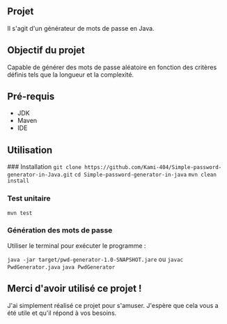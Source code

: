 ## Projet

Il s'agit d'un générateur de mots de passe en Java. 

## Objectif du projet 

Capable de générer des mots de passe aléatoire en fonction des critères définis tels que la longueur et la complexité. 

## Pré-requis 

- JDK
- Maven
- IDE

## Utilisation

### Installation
``` git clone https://github.com/Kami-404/Simple-password-generator-in-Java.git ```
``` cd Simple-password-generator-in-java ```
``` mvn clean install ```

### Test unitaire

``` mvn test ```

### Génération des mots de passe

Utiliser le terminal pour exécuter le programme : 

``` java -jar target/pwd-generator-1.0-SNAPSHOT.jare ```
ou
``` javac PwdGenerator.java ```
``` java PwdGenerator ```

## Merci d'avoir utilisé ce projet !

J'ai simplement réalisé ce projet pour s'amuser. J'espère que cela vous a été utile et qu'il répond à vos besoins.
